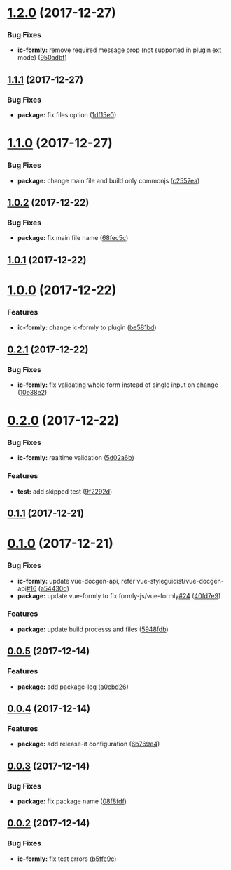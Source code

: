 <a name="1.2.0"></a>
# [1.2.0](https://github.com/InCuca/ic-formly/compare/1.1.1...1.2.0) (2017-12-27)


### Bug Fixes

* **ic-formly:** remove required message prop (not supported in plugin ext mode) ([950adbf](https://github.com/InCuca/ic-formly/commit/950adbf))



<a name="1.1.1"></a>
## [1.1.1](https://github.com/InCuca/ic-formly/compare/1.1.0...1.1.1) (2017-12-27)


### Bug Fixes

* **package:** fix files option ([1df15e0](https://github.com/InCuca/ic-formly/commit/1df15e0))



<a name="1.1.0"></a>
# [1.1.0](https://github.com/InCuca/ic-formly/compare/1.0.2...1.1.0) (2017-12-27)


### Bug Fixes

* **package:** change main file and build only commonjs ([c2557ea](https://github.com/InCuca/ic-formly/commit/c2557ea))



<a name="1.0.2"></a>
## [1.0.2](https://github.com/InCuca/ic-formly/compare/1.0.1...1.0.2) (2017-12-22)


### Bug Fixes

* **package:** fix main file name ([68fec5c](https://github.com/InCuca/ic-formly/commit/68fec5c))



<a name="1.0.1"></a>
## [1.0.1](https://github.com/InCuca/ic-formly/compare/1.0.0...1.0.1) (2017-12-22)



<a name="1.0.0"></a>
# [1.0.0](https://github.com/InCuca/ic-formly/compare/0.2.1...1.0.0) (2017-12-22)


### Features

* **ic-formly:** change ic-formly to plugin ([be581bd](https://github.com/InCuca/ic-formly/commit/be581bd))



<a name="0.2.1"></a>
## [0.2.1](https://github.com/InCuca/ic-formly/compare/0.2.0...0.2.1) (2017-12-22)


### Bug Fixes

* **ic-formly:** fix validating whole form instead of single input on change ([10e38e2](https://github.com/InCuca/ic-formly/commit/10e38e2))



<a name="0.2.0"></a>
# [0.2.0](https://github.com/InCuca/ic-formly/compare/0.1.1...0.2.0) (2017-12-22)


### Bug Fixes

* **ic-formly:** realtime validation ([5d02a6b](https://github.com/InCuca/ic-formly/commit/5d02a6b))


### Features

* **test:** add skipped test ([9f2292d](https://github.com/InCuca/ic-formly/commit/9f2292d))



<a name="0.1.1"></a>
## [0.1.1](https://github.com/InCuca/ic-formly/compare/0.1.0...0.1.1) (2017-12-21)



<a name="0.1.0"></a>
# [0.1.0](https://github.com/InCuca/ic-formly/compare/0.0.5...0.1.0) (2017-12-21)


### Bug Fixes

* **ic-formly:** update vue-docgen-api, refer vue-styleguidist/vue-docgen-api[#16](https://github.com/InCuca/ic-formly/issues/16) ([a54430d](https://github.com/InCuca/ic-formly/commit/a54430d))
* **package:** update vue-formly to fix formly-js/vue-formly[#24](https://github.com/InCuca/ic-formly/issues/24) ([40fd7e9](https://github.com/InCuca/ic-formly/commit/40fd7e9))


### Features

* **package:** update build processs and files ([5948fdb](https://github.com/InCuca/ic-formly/commit/5948fdb))



<a name="0.0.5"></a>
## [0.0.5](https://github.com/InCuca/ic-formly/compare/0.0.4...0.0.5) (2017-12-14)


### Features

* **package:** add package-log ([a0cbd26](https://github.com/InCuca/ic-formly/commit/a0cbd26))



<a name="0.0.4"></a>
## [0.0.4](https://github.com/InCuca/ic-formly/compare/0.0.3...0.0.4) (2017-12-14)


### Features

* **package:** add release-it configuration ([6b769e4](https://github.com/InCuca/ic-formly/commit/6b769e4))



<a name="0.0.3"></a>
## [0.0.3](https://github.com/InCuca/ic-formly/compare/0.0.2...0.0.3) (2017-12-14)


### Bug Fixes

* **package:** fix package name ([08f8fdf](https://github.com/InCuca/ic-formly/commit/08f8fdf))



<a name="0.0.2"></a>
## [0.0.2](https://github.com/InCuca/ic-formly/compare/b5ffe9c...0.0.2) (2017-12-14)


### Bug Fixes

* **ic-formly:** fix test errors ([b5ffe9c](https://github.com/InCuca/ic-formly/commit/b5ffe9c))



